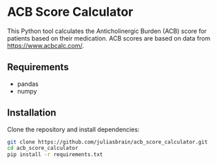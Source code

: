 # ACB Score Calculator

This Python tool calculates the Anticholinergic Burden (ACB) score for patients based on their medication.
ACB scores are based on data from https://www.acbcalc.com/.

## Requirements
- pandas
- numpy

## Installation
Clone the repository and install dependencies:
```bash
git clone https://github.com/juliasbrain/acb_score_calculator.git
cd acb_score_calculator
pip install -r requirements.txt
